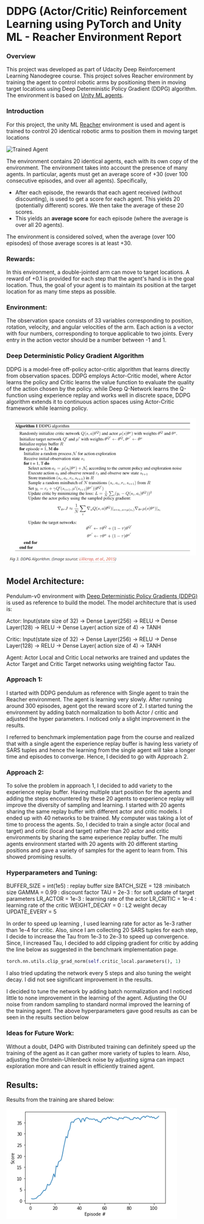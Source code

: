 [//]: # "Image References"

[image1]: https://user-images.githubusercontent.com/10624937/43851024-320ba930-9aff-11e8-8493-ee547c6af349.gif "Trained Agent"
[image2]: https://user-images.githubusercontent.com/10624937/43851646-d899bf20-9b00-11e8-858c-29b5c2c94ccc.png "Crawler"


# DDPG (Actor/Critic) Reinforcement Learning using PyTorch and Unity ML -  Reacher Environment Report

### Overview

This project was developed as part of Udacity Deep Reinforcement Learning Nanodegree course. This project solves Reacher environment by training the agent to control robotic arms by positioning them in moving target locations using Deep Deterministic Policy Gradient (DDPG) algorithm. The environment is based on [Unity ML agents](https://github.com/Unity-Technologies/ml-agents). 

### Introduction

For this project, the unity ML [Reacher](https://github.com/Unity-Technologies/ml-agents/blob/master/docs/Learning-Environment-Examples.md#reacher) environment is used and agent is trained to control 20 identical robotic arms to position them in moving target locations

![Trained Agent][image1]

The environment contains 20 identical agents, each with its own copy of the environment. The environment  takes into account the presence of many agents.  In particular, agents must get an average score of +30 (over 100 consecutive episodes, and over all agents).  Specifically,

- After each episode, the rewards that each agent received (without discounting),  is used to get a score for each agent.  This yields 20 (potentially different) scores.  We then take the average of these 20 scores. 
- This yields an **average score** for each episode (where the average is over all 20 agents).

The environment is considered solved, when the average (over 100 episodes) of those average scores is at least +30. 

### Rewards:

In this environment, a double-jointed arm can move to target locations. A reward of +0.1 is provided for each step that the agent's hand is in the goal location. Thus, the goal of your agent is to maintain its position at the target location for as many time steps as possible.

### Environment:

The observation space consists of 33 variables corresponding to position, rotation, velocity, and angular velocities of the arm. Each action is a vector with four numbers, corresponding to torque applicable to two joints. Every entry in the action vector should be a number between -1 and 1.



### Deep Deterministic Policy Gradient Algorithm

DDPG is a model-free off-policy actor-critic algorithm that learns directly from observation spaces. DDPG employs Actor-Critic model, where Actor learns the policy and Critic learns the value function to evaluate the quality of the action chosen by the policy. while Deep Q-Network learns the Q-function using experience replay  and works well in discrete space, DDPG algorithm extends it to  continuous action spaces using Actor-Critic framework while learning policy.

![image-20200403165854862](images/image-20200403165854862.png)



## Model Architecture:

Pendulum-v0 environment with [Deep Deterministic Policy Gradients (DDPG)](https://github.com/udacity/deep-reinforcement-learning/blob/master/ddpg-pendulum/DDPG.ipynb) is used as reference  to build the model.  The model architecture that is used is:

Actor:
	Input(state size of 32) &rarr; Dense Layer(256) &rarr; RELU &rarr; Dense Layer(128) &rarr; RELU &rarr; Dense Layer( action size of 4) &rarr; TANH

Critic:
	Input(state size of 32) &rarr; Dense Layer(256) &rarr; RELU &rarr; Dense Layer(128) &rarr; RELU &rarr; Dense Layer( action size of 4) &rarr; TANH

Agent:
	Actor Local and Critic Local networks are trained and updates the Actor Target and Critic Target networks using weighting factor Tau.



### Approach 1:

I started with DDPG pendulum as reference with Single agent to train the Reacher environment. The agent is learning very slowly. After running around 300 episodes, agent got the reward score of 2. I started tuning the environment by adding batch normalization to both Actor / critic and adjusted the hyper parameters.  I noticed only a slight improvement in the results.  

I referred to benchmark implementation page from the course and realized that with a single agent the experience replay buffer is having less variety of SARS tuples and hence the learning from the single agent will take a longer time and episodes  to converge. Hence, I decided to go with Approach 2.

### Approach 2:

To solve the problem in approach 1, I decided to add variety to the experience replay buffer. Having multiple start position for the agents and adding the steps encountered by these 20 agents to experience replay will improve the diversity of sampling and learning.  I started with 20 agents sharing the same replay buffer with different actor and critic models. I ended up with 40 networks to be trained. My computer was taking a lot of time to process the agents. So, I decided to train a single actor (local and target) and critic (local and target) rather than 20 actor and critic environments by sharing the same experience replay buffer. The multi agents environment started with 20 agents with 20 different starting positions and gave a variety of samples for the agent to learn from.  This showed promising results. 

### Hyperparameters and Tuning:

BUFFER_SIZE = int(1e5)  : replay buffer size
BATCH_SIZE = 128        :minibatch size
GAMMA = 0.99            : discount factor
TAU = 2e-3              : for soft update of target parameters
LR_ACTOR = 1e-3         : learning rate of the actor 
LR_CRITIC = 1e-4        : learning rate of the critic
WEIGHT_DECAY = 0        : L2 weight decay
UPDATE_EVERY = 5

In order to speed up learning , I used learning rate for actor as 1e-3 rather than 1e-4 for critic. Also, since I am collecting 20 SARS tuples for each step, I decide to increase the Tau from 1e-3 to 2e-3 to speed up convergence. Since, I increased Tau, I decided to add clipping gradient for critic by adding the line below as suggested in the benchmark implementation page. 

```python
torch.nn.utils.clip_grad_norm(self.critic_local.parameters(), 1)
```

I also tried updating the network every 5 steps and also tuning the weight decay. I did not see significant improvement in the results. 

I decided to tune the network by adding batch normalization and I  noticed little to none improvement in the learning of the agent.  Adjusting the OU noise from random sampling to standard normal improved the learning of the training agent. The above hyperparameters gave good results as can be seen in the results section below

### Ideas for Future Work:

Without a doubt, D4PG with Distributed training can definitely speed up the training of the agent as it can gather more variety of tuples to learn.  Also, adjusting the Ornstein-Uhlenbeck noise by adjusting sigma can impact exploration more and can result in efficiently trained agent.

## Results:

Results from the training are shared below:

![image-20200403170122634](images\image-20200403170122634.png)
